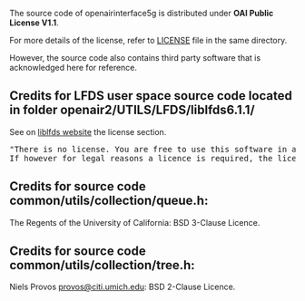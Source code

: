 The source code of openairinterface5g is distributed under **OAI Public License V1.1**.

For more details of the license, refer to [LICENSE](LICENSE) file in the same directory.

However, the source code also contains third party software that is acknowledged here for reference.

## Credits for LFDS user space source code located in folder openair2/UTILS/LFDS/liblfds6.1.1/ ##

See on [liblfds website](https://liblfds.org/) the license section.

<pre>
"There is no license. You are free to use this software in any way, for any purpose. Go forth and create wealth!
If however for legal reasons a licence is required, the license of your choice will be granted."
</pre>

## Credits for source code common/utils/collection/queue.h: ##

The Regents of the University of California: BSD 3-Clause Licence.

## Credits for source code common/utils/collection/tree.h: ##

Niels Provos <provos@citi.umich.edu>: BSD 2-Clause Licence.

